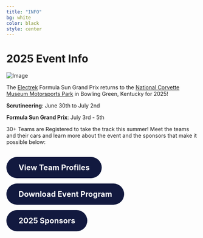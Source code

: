 ```yaml
---
title: "INFO"
bg: white
color: black
style: center
---
```

# 2025 Event Info

![Image](https://www.americansolarchallenge.org/ASC/wp-content/uploads/2025/06/53861160038_26ee8d3071_c.jpg)

The [Electrek](https://electrek.co/) Formula Sun Grand Prix returns to the [National Corvette Museum Motorsports Park](https://www.motorsportspark.org/) in Bowling Green, Kentucky for 2025! 

__Scrutineering__: June 30th to July 2nd
 
__Formula Sun Grand Prix__: July 3rd - 5th

30+ Teams are Registered to take the track this summer! Meet the teams and their cars and learn more about the event and the sponsors that make it possible below:
<br><br>
<div class="responsive-grid">
  <div class="responsive-column"><p>
<a href="https://www.americansolarchallenge.org/the-competition/2025-formula-sun-grand-prix/electrek-fsgp-2025-teams/" 
   style="
     display: inline-block;
     background-color: #12193f;
     color: white;
     padding: 16px 32px;
     font-size: 1.25rem;
     border: none;
     border-radius: 999px;
     text-decoration: none;
     font-weight: bold;
     text-align: center;
     transition: background-color 0.3s ease;
   "
   onmouseover="this.style.backgroundColor='#1a2459'"
   onmouseout="this.style.backgroundColor='#12193f'">
  View Team Profiles
</a></p>
  </div>
  <div class="responsive-column"><p>
<a href="https://www.americansolarchallenge.org/ASC/wp-content/uploads/2025/06/2025-Electrek-FSGP-Program-Web.pdf" 
   style="
     display: inline-block;
     background-color: #12193f;
     color: white;
     padding: 16px 32px;
     font-size: 1.25rem;
     border: none;
     border-radius: 999px;
     text-decoration: none;
     font-weight: bold;
     text-align: center;
     transition: background-color 0.3s ease;
   "
   onmouseover="this.style.backgroundColor='#1a2459'"
   onmouseout="this.style.backgroundColor='#12193f'">
  Download Event Program
</a></p>
  </div>
    <div class="responsive-column"><p>
<a href="https://www.americansolarchallenge.org/sponsorship/electrek-fsgp-2025-sponsors/" 
   style="
     display: inline-block;
     background-color: #12193f;
     color: white;
     padding: 16px 32px;
     font-size: 1.25rem;
     border: none;
     border-radius: 999px;
     text-decoration: none;
     font-weight: bold;
     text-align: center;
     transition: background-color 0.3s ease;
   "
   onmouseover="this.style.backgroundColor='#1a2459'"
   onmouseout="this.style.backgroundColor='#12193f'">
  2025 Sponsors
</a></p>
  </div>
</div>